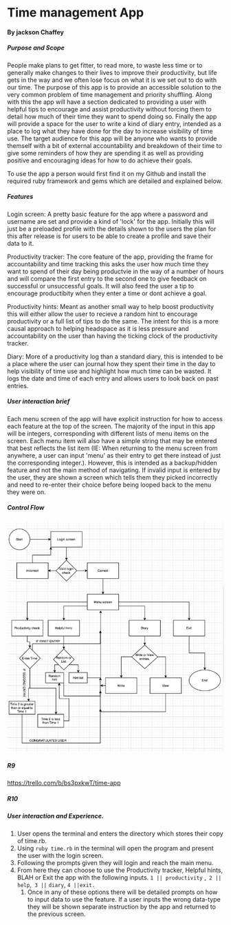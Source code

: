 #  Time management App

#### By jackson Chaffey 



##### Purpose and Scope

People make plans to get fitter, to read more, to waste less time or to generally make changes to their lives to improve their productivity, but life gets in the way and we often lose focus on what it is we set out to do with our time. The purpose of this app is to provide an accessible solution to the very common problem of time management and priority shuffling. Along with this the app will have a section dedicated to providing a user with helpful tips to encourage and assist productivity without forcing them to detail how much of their time they want to spend doing so. Finally the app will provide a space for the user to write a kind of diary entry, intended as a place to log what they have done for the day to increase visibility of time use. The target audience for this app will be anyone who wants to provide themself with a bit of external accountability and breakdown of their time to give some reminders of how they are spending it as well as providing positive and encouraging ideas for how to do achieve their goals.

To use the app a person would first find it on my Github and install the required ruby framework and gems which are detailed and explained below.

##### Features

Login screen: A pretty basic feature for the app where a password and username are set and provide a kind of 'lock' for the app. Initially this will just be  a preloaded profile with the details shown to the users the plan for this after release is for users to be able to create a profile and save their data to it.

Productivity tracker: The core feature of the app, providing the frame for accountability and time tracking this asks the user how much time they want to spend of their day being productvie in the way of a number of hours and will compare the first entry to the second one to give feedback on successful or unsuccessful goals. It will also feed the user a tip to encourage productibity when they enter a time or dont achieve a goal.

Productivity hints: Meant as another small way to help boost productivity this will either allow the user to recieve a random hint to encourage productivity or a full list of tips to do the same. The intent for this is a more causal approach to helping headspace as it is less pressure and accountability on the user than having the ticking clock of the productivity tracker.

Diary: More of a productivity log than a standard diary, this is intended to be a place where the user can journal how they spent their time in the day to help visibility of time use and highlight how much time can be wasted. It logs the date and time of each entry and allows users to look back on past entries.



##### User interaction brief

Each menu screen of the app will have explicit instruction for how to access each feature at the top of the screen. The majority of the input in this app will be integers, corresponding with different lists of menu items on the screen. Each menu item will also have a simple string that may be entered that best reflects the list item (IE: When returning to the menu screen from anywhere, a user can input 'menu' as their entry to get there instead of just the corresponding integer.). However, this is intended as a backup/hidden feature  and not the main method of navigating. If invalid input is entered by the user, they are shown a screen which tells them they picked incorrectly and need to re-enter their choice before being looped back to the menu they were on.

##### Control Flow

![Control Flow Diagram](https://github.com/jacksonchaffey/TimeManagement/blob/master/img/ControlFlow.png)





##### R9 

https://trello.com/b/bs3pxkwT/time-app

##### R10





##### User interaction and Experience.

1. User opens the terminal and enters the directory which stores their copy of time.rb.
2. Using `ruby time.rb` in the terminal will open the program and present the user with the login screen.
3. Following the prompts given they will login and reach the main menu.
4. From here they can choose to use the Productivity tracker, Helpful hints, BLAH or Exit the app with the following inputs. `1 || productivity` ,` 2 || help`,` 3 ||` `diary`, `4 ||exit.`
   1. Once in any of these options there will be detailed prompts on how to input data to use the feature. If a user inputs the wrong data-type they will be shown separate instruction by the app and returned to the previous screen.





